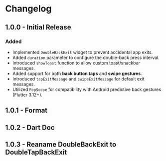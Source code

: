 # Changelog

## 1.0.0 - Initial Release

### Added
- Implemented `DoubleBackExit` widget to prevent accidental app exits.
- Added `duration` parameter to configure the double-back press interval.
- Introduced `showToast` function to allow custom toast/snackbar messages.
- Added support for both **back button taps** and **swipe gestures**.
- Introduced `tapExitMessage` and `swipeExitMessage` for default exit messages.
- Utilized `PopScope` for compatibility with Android predictive back gestures (Flutter 3.12+).

## 1.0.1 - Format

## 1.0.2 - Dart Doc

## 1.0.3 - Reaname DoubleBackExit to DoubleTapBackExit